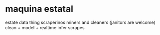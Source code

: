 # maquina estatal

estate data thing
scraperinos
miners and cleaners (janitors are welcome)
clean + model + realtime infer scrapes
